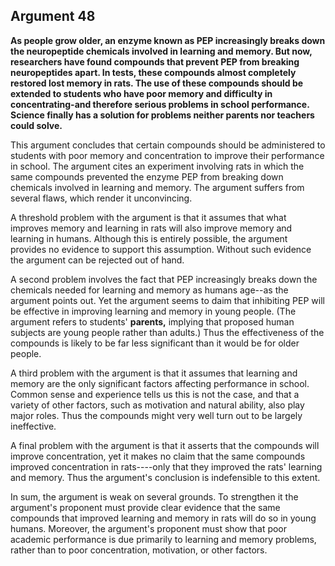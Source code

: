 
Argument 48
---------------------------

**As people grow older, an enzyme known as PEP increasingly breaks down the neuropeptide
chemicals involved in learning and memory. But now, researchers have found compounds that
prevent PEP from breaking neuropeptides apart. In tests, these compounds almost completely
restored lost memory in rats. The use of these compounds should be extended to students
who have poor memory and difficulty in concentrating-and therefore serious problems in
school performance. Science finally has a solution for problems neither parents nor teachers
could solve.**

This argument concludes that certain compounds should be administered to students with
poor memory and concentration to improve their performance in school. The argument cites
an experiment involving rats in which the same compounds prevented the enzyme PEP from
breaking down chemicals involved in learning and memory. The argument suffers from several
flaws, which render it unconvincing.

A threshold problem with the argument is that it assumes that what improves memory and
learning in rats will also improve memory and learning in humans. Although this is entirely
possible, the argument provides no evidence to support this assumption. Without such
evidence the argument can be rejected out of hand.

A second problem involves the fact that PEP increasingly breaks down the chemicals
needed for learning and memory as humans age--as the argument points out. Yet the
argument seems to daim that inhibiting PEP will be effective in improving learning and memory
in young people. (The argument refers to students' **parents,** implying that proposed human
subjects are young people rather than adults.) Thus the effectiveness of the compounds is
likely to be far less significant than it would be for older people.

A third problem with the argument is that it assumes that learning and memory are the only
significant factors affecting performance in school. Common sense and experience tells us this
is not the case, and that a variety of other factors, such as motivation and natural ability, also
play major roles. Thus the compounds might very well turn out to be largely ineffective.

A final problem with the argument is that it asserts that the compounds will improve
concentration, yet it makes no claim that the same compounds improved concentration in
rats----only that they improved the rats' learning and memory. Thus the argument's conclusion
is indefensible to this extent.

In sum, the argument is weak on several grounds. To strengthen it the argument's
proponent must provide clear evidence that the same compounds that improved learning and
memory in rats will do so in young humans. Moreover, the argument's proponent must show
that poor academic performance is due primarily to learning and memory problems, rather
than to poor concentration, motivation, or other factors.

